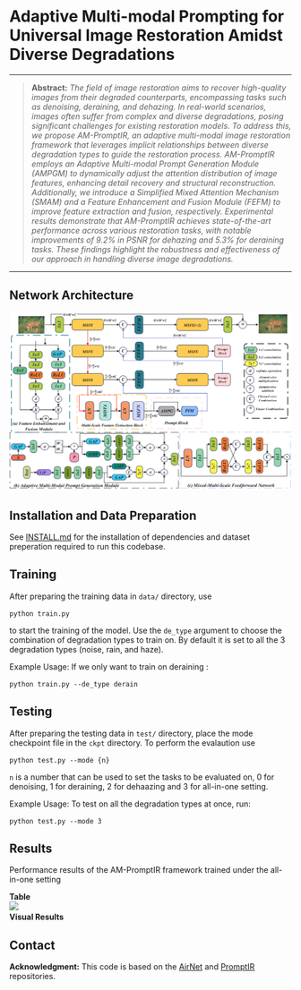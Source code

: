 # Adaptive Multi-modal Prompting for Universal Image Restoration Amidst Diverse Degradations


<hr />

> **Abstract:** *The field of image restoration aims to recover high-quality images from their degraded counterparts, encompassing tasks such as denoising, deraining, and dehazing. In real-world scenarios, images often suffer from complex and diverse degradations, posing significant challenges for existing restoration models. To address this, we propose AM-PromptIR, an adaptive multi-modal image restoration framework that leverages implicit relationships between diverse degradation types to guide the restoration process. AM-PromptIR employs an Adaptive Multi-modal Prompt Generation Module (AMPGM) to dynamically adjust the attention distribution of image features, enhancing detail recovery and structural reconstruction. Additionally, we introduce a Simplified Mixed Attention Mechanism (SMAM) and a Feature Enhancement and Fusion Module (FEFM) to improve feature extraction and fusion, respectively. Experimental results demonstrate that AM-PromptIR achieves state-of-the-art performance across various restoration tasks, with notable improvements of 9.2% in PSNR for dehazing and 5.3% for deraining tasks. These findings highlight the robustness and effectiveness of our approach in handling diverse image degradations.* 
<hr />

## Network Architecture

<img src = "mainfig.jpg"> 

## Installation and Data Preparation

See [INSTALL.md](INSTALL.md) for the installation of dependencies and dataset preperation required to run this codebase.

## Training

After preparing the training data in ```data/``` directory, use 
```
python train.py
```
to start the training of the model. Use the ```de_type``` argument to choose the combination of degradation types to train on. By default it is set to all the 3 degradation types (noise, rain, and haze).

Example Usage: If we only want to train on deraining :
```
python train.py --de_type derain
```

## Testing

After preparing the testing data in ```test/``` directory, place the mode checkpoint file in the ```ckpt``` directory.  To perform the evalaution use
```
python test.py --mode {n}
```
```n``` is a number that can be used to set the tasks to be evaluated on, 0 for denoising, 1 for deraining, 2 for dehaazing and 3 for all-in-one setting.

Example Usage: To test on all the degradation types at once, run:

```
python test.py --mode 3
```

## Results
Performance results of the AM-PromptIR framework trained under the all-in-one setting

<summary><strong>Table</strong> </summary>

<img src = "results.png"> 

<summary><strong>Visual Results</strong></summary>




## Contact
**Acknowledgment:** This code is based on the [AirNet](https://github.com/XLearning-SCU/2022-CVPR-AirNet) and [PromptIR](https://github.com/va1shn9v/PromptIR) repositories. 

